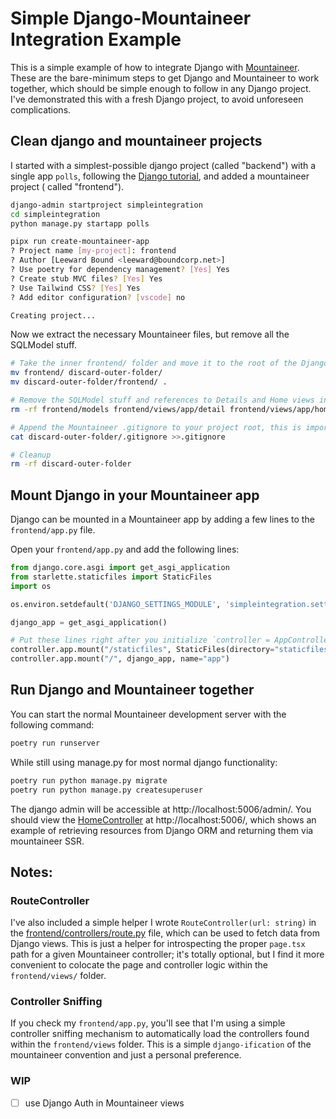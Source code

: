 # Simple Django-Mountaineer Integration Example

This is a simple example of how to integrate Django with [Mountaineer](https://mountaineer.sh).
These are the bare-minimum steps to get Django and Mountaineer to work together, which should be simple enough
to follow in any Django project. I've demonstrated this with a fresh Django project, to avoid unforeseen complications.

## Clean django and mountaineer projects

I started with a simplest-possible django project (called "backend") with a single app `polls`, following
the [Django tutorial](https://docs.djangoproject.com/en/5.0/intro/tutorial01/), and added a mountaineer project (
called "frontend").

```bash
django-admin startproject simpleintegration
cd simpleintegration
python manage.py startapp polls

pipx run create-mountaineer-app
? Project name [my-project]: frontend
? Author [Leeward Bound <leeward@boundcorp.net>]
? Use poetry for dependency management? [Yes] Yes
? Create stub MVC files? [Yes] Yes
? Use Tailwind CSS? [Yes] Yes
? Add editor configuration? [vscode] no

Creating project...
```

Now we extract the necessary Mountaineer files, but remove all the SQLModel stuff.

```bash
# Take the inner frontend/ folder and move it to the root of the Django project
mv frontend/ discard-outer-folder/
mv discard-outer-folder/frontend/ .

# Remove the SQLModel stuff and references to Details and Home views in frontend
rm -rf frontend/models frontend/views/app/detail frontend/views/app/home frontend/controllers/detail.py frontend/controllers/controller.py

# Append the Mountaineer .gitignore to your project root, this is important to ignore _server/ folders -
cat discard-outer-folder/.gitignore >>.gitignore

# Cleanup
rm -rf discard-outer-folder
```

## Mount Django in your Mountaineer app

Django can be mounted in a Mountaineer app by adding a few lines to the `frontend/app.py` file.

Open your `frontend/app.py` and add the following lines:

```python
from django.core.asgi import get_asgi_application
from starlette.staticfiles import StaticFiles
import os

os.environ.setdefault('DJANGO_SETTINGS_MODULE', 'simpleintegration.settings')

django_app = get_asgi_application()

# Put these lines right after you initialize `controller = AppController()`
controller.app.mount("/staticfiles", StaticFiles(directory="staticfiles"), name="static")
controller.app.mount("/", django_app, name="app")
```

## Run Django and Mountaineer together

You can start the normal Mountaineer development server with the following command:

```bash
poetry run runserver
```

While still using manage.py for most normal django functionality:

```bash
poetry run python manage.py migrate
poetry run python manage.py createsuperuser
```

The django admin will be accessible at http://localhost:5006/admin/.
You should view the [HomeController](/frontend/views/app/home/controller.py) at http://localhost:5006/,
which shows an example of retrieving resources from Django ORM and returning them via mountaineer SSR.

## Notes:

### RouteController

I've also included a simple helper I wrote `RouteController(url: string)` in
the [frontend/controllers/route.py](/frontend/controllers/route.py) file, which can be used to fetch data from Django
views.
This is just a helper for introspecting the proper `page.tsx` path for a given Mountaineer controller; it's totally
optional,
but I find it more convenient to colocate the page and controller logic within the `frontend/views/` folder.

### Controller Sniffing

If you check my `frontend/app.py`, you'll see that I'm using a simple controller sniffing mechanism to automatically
load the controllers found within the `frontend/views` folder. This is a simple `django-ification` of the mountaineer
convention and just a personal preference.

### WIP
- [ ] use Django Auth in Mountaineer views

